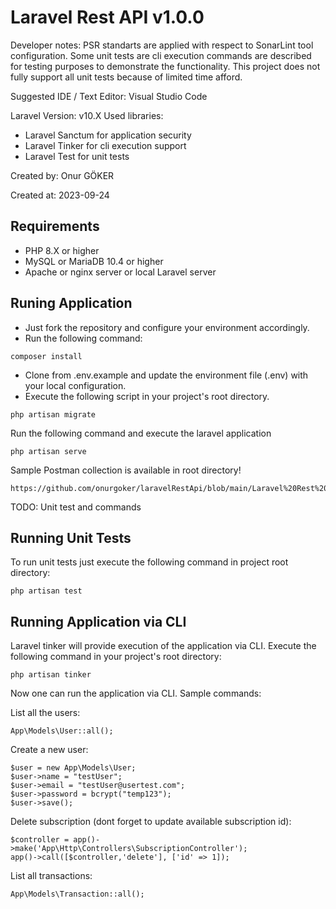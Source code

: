 # Laravel Rest API v1.0.0

Developer notes: 
PSR standarts are applied with respect to SonarLint tool configuration.
Some unit tests are cli execution commands are described for testing purposes to demonstrate the functionality.
This project does not fully support all unit tests because of limited time afford.

Suggested IDE / Text Editor: Visual Studio Code

Laravel Version: v10.X
Used libraries:
- Laravel Sanctum for application security
- Laravel Tinker for cli execution support
- Laravel Test for unit tests

Created by: Onur GÖKER

Created at: 2023-09-24

## Requirements

- PHP 8.X or higher
- MySQL or MariaDB 10.4 or higher
- Apache or nginx server or local Laravel server
## Runing Application

- Just fork the repository and configure your environment accordingly.
- Run the following command: 

~~~
composer install
~~~

- Clone from .env.example and update the environment file (.env) with your local configuration.
- Execute the following script in your project's root directory.

~~~
php artisan migrate
~~~

Run the following command and execute the laravel application

~~~
php artisan serve
~~~

Sample Postman collection is available in root directory!
~~~
https://github.com/onurgoker/laravelRestApi/blob/main/Laravel%20Rest%20API.postman_collection.json
~~~

TODO: Unit test and commands

## Running Unit Tests

To run unit tests just execute the following command in project root directory:

~~~
php artisan test
~~~

## Running Application via CLI

Laravel tinker will provide execution of the application via CLI. Execute the following command in your project's root directory:

~~~
php artisan tinker
~~~

Now one can run the application via CLI. Sample commands:

List all the users:

~~~
App\Models\User::all();
~~~

Create a new user:

~~~
$user = new App\Models\User;
$user->name = "testUser";
$user->email = "testUser@usertest.com";
$user->password = bcrypt("temp123");
$user->save();
~~~

Delete subscription (dont forget to update available subscription id):

~~~
$controller = app()->make('App\Http\Controllers\SubscriptionController');
app()->call([$controller,'delete'], ['id' => 1]);
~~~

List all transactions:

~~~
App\Models\Transaction::all();
~~~
